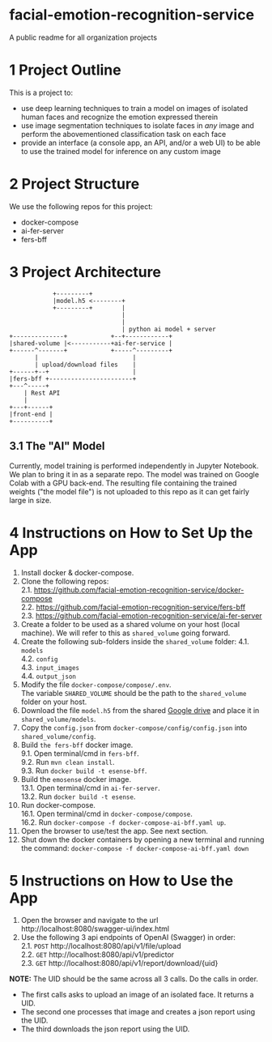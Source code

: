 # facial-emotion-recognition-service
A public readme for all organization projects

# 1 Project Outline
This is a project to:
- use deep learning techniques to train a model on images of isolated human faces and recognize the emotion expressed therein
- use image segmentation techniques to isolate faces in _any_ image and perform the abovementioned classification task on each face
- provide an interface (a console app, an API, and/or a web UI) to be able to use the trained model for inference on any custom image

# 2 Project Structure
We use the following repos for this project:
- docker-compose
- ai-fer-server 
- fers-bff

# 3 Project Architecture
```
            +---------+
            |model.h5 <--------+
            +---------+        | 
                               |
                               |
                               | python ai model + server
+--------------+            +--+------------+  
|shared-volume |<-----------+ai-fer-service |  
+------^-------+            +-----^---------+  
       |                          |
       | upload/download files    | 
+------+--+                       |
|fers-bff +-----------------------+
+---^-----+
    | Rest API
    |
+---+------+
|front-end |
+----------+
```

## 3.1 The "AI" Model
Currently, model training is performed independently in Jupyter Notebook. We plan to bring it in as a separate repo. 
The model was trained on Google Colab with a GPU back-end. 
The resulting file containing the trained weights ("the model file") is not uploaded to this repo as it can get fairly large in size.

# 4 Instructions on How to Set Up the App
1. Install docker & docker-compose.
2. Clone the following repos:  
  2.1. https://github.com/facial-emotion-recognition-service/docker-compose  
  2.2. https://github.com/facial-emotion-recognition-service/fers-bff  
  2.3. https://github.com/facial-emotion-recognition-service/ai-fer-server
3. Create a folder to be used as a shared volume on your host (local machine). We will refer to this as `shared_volume` going forward.
4. Create the following sub-folders inside the `shared_volume` folder: 
  4.1. `models`  
  4.2. `config`  
  4.3. `input_images`  
  4.4. `output_json`
5. Modify the file `docker-compose/compose/.env`.  
   The variable `SHARED_VOLUME` should be the path to the `shared_volume` folder on your host. 
7. Download the file `model.h5` from the shared [Google drive](https://drive.google.com/file/d/1Mf0__74ZPcseefAQvaK-y3_TQEyplGXX/view?usp=drive_link) and place it in `shared_volume/models`.
8. Copy the `config.json` from `docker-compose/config/config.json` into `shared_volume/config`.
9. Build `the fers-bff` docker image.  
  9.1. Open terminal/cmd in `fers-bff`.  
  9.2. Run `mvn clean install`.  
  9.3. Run `docker build -t esense-bff`.
13. Build the `emosense` docker image.  
  13.1. Open terminal/cmd in `ai-fer-server`.  
  13.2. Run `docker build -t esense`.
16. Run docker-compose.  
  16.1. Open terminal/cmd in `docker-compose/compose`.  
  16.2. Run `docker-compose -f docker-compose-ai-bff.yaml up`.
21. Open the browser to use/test the app. See next section.
22. Shut down the docker containers by opening a new terminal and running the command: `docker-compose -f docker-compose-ai-bff.yaml down`

# 5 Instructions on How to Use the App
1. Open the browser and navigate to the url http://localhost:8080/swagger-ui/index.html
2. Use the following 3 api endpoints of OpenAI (Swagger) in order:  
  2.1. `POST` http://localhost:8080/api/v1/file/upload  
  2.2. `GET` http://localhost:8080/api/v1/predictor  
  2.3. `GET` http://localhost:8080/api/v1/report/download/{uid}

**NOTE:** The UID should be the same across all 3 calls. Do the calls in order. 
- The first calls asks to upload an image of an isolated face. It returns a UID.
- The second one processes that image and creates a json report using the UID.
- The third downloads the json report using the UID.
